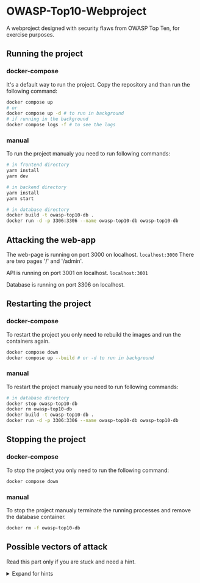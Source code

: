 # OWASP-Top10-Webproject

A webproject designed with security flaws from OWASP Top Ten, for exercise purposes.

## Running the project

### docker-compose

It's a default way to run the project.
Copy the repository and than run the following command:

```bash
docker compose up
# or
docker compose up -d # to run in background
# if running in the background
docker compose logs -f # to see the logs
```

### manual

To run the project manualy you need to run following commands:

```bash
# in frontend directory
yarn install 
yarn dev

# in backend directory
yarn install
yarn start

# in database directory
docker build -t owasp-top10-db .
docker run -d -p 3306:3306 --name owasp-top10-db owasp-top10-db
```

## Attacking the web-app

The web-page is running on port 3000 on localhost.
`localhost:3000`
There are two pages '/' and '/admin'.

API is running on port 3001 on localhost.
`localhost:3001`

Database is running on port 3306 on localhost.

## Restarting the project

### docker-compose

To restart the project you only need to rebuild the images and run the containers again.

```bash
docker compose down
docker compose up --build # or -d to run in background
```

### manual

To restart the project manualy you need to run following commands:

```bash
# in database directory
docker stop owasp-top10-db
docker rm owasp-top10-db
docker build -t owasp-top10-db .
docker run -d -p 3306:3306 --name owasp-top10-db owasp-top10-db
```

## Stopping the project

### docker-compose

To stop the project you only need to run the following command:

```bash
docker compose down
```

### manual

To stop the project manualy terminate the running processes and remove the database container.

```bash
docker rm -f owasp-top10-db
```

## Possible vectors of attack

Read this part only if you are stuck and need a hint.

<details>
<summary>Expand for hints</summary>

### SQL Injection
- Inputs can be used to inject sql queries.
- Try to use ') at the beginning of the input.

### XSS (Cross Site Scripting)
- Try to inject a script in the input.
- Try to use `<img>` tag with `onerror` attribute.

### Broken Authentication
- Try to use the same session id in different browser.

### Broken Token Verification
- Try to temper with the token, change the values

### Brute force
- Try to brute force the login page.
</details>